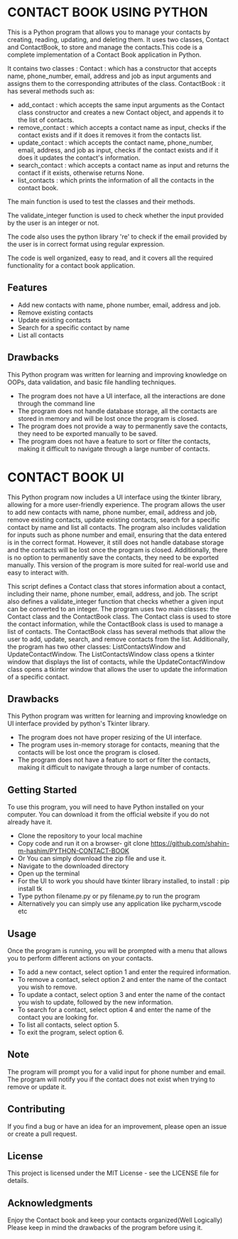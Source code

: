 # CONTACT BOOK USING PYTHON
This is a Python program that allows you to manage your contacts by creating, reading, updating, and deleting them. It uses two classes, Contact and ContactBook, to store and manage the contacts.This code is a complete implementation of a Contact Book application in Python.

It contains two classes :
Contact : which has a constructor that accepts name, phone_number, email, address and job as input arguments and assigns them to the corresponding attributes of the class.
ContactBook : it has several methods such as:
* add_contact : which accepts the same input arguments as the Contact class constructor and creates a new Contact object, and appends it to the list of contacts.
* remove_contact : which accepts a contact name as input, checks if the contact exists and if it does it removes it from the contacts list.
* update_contact : which accepts the contact name, phone_number, email, address, and job as input, checks if the contact exists and if it does it updates the contact's information.
* search_contact : which accepts a contact name as input and returns the contact if it exists, otherwise returns None.<br>
* list_contacts : which prints the information of all the contacts in the contact book.<br>

The main function is used to test the classes and their methods.

The validate_integer function is used to check whether the input provided by the user is an integer or not.

The code also uses the python library 're' to check if the email provided by the user is in correct format using regular expression.

The code is well organized, easy to read, and it covers all the required functionality for a contact book application.

## Features
* Add new contacts with name, phone number, email, address and job.
* Remove existing contacts
* Update existing contacts
* Search for a specific contact by name
* List all contacts

## Drawbacks
This Python program was written for learning and improving knowledge on OOPs, data validation, and basic file handling techniques.
* The program does not have a UI interface, all the interactions are done through the command line
* The program does not handle database storage, all the contacts are stored in memory and will be lost once the program is closed.
* The program does not provide a way to permanently save the contacts, they need to be exported manually to be saved.
* The program does not have a feature to sort or filter the contacts, making it difficult to navigate through a large number of contacts.

# CONTACT BOOK UI 
This Python program now includes a UI interface using the tkinter library, allowing for a more user-friendly experience. The program allows the user to add new contacts with name, phone number, email, address and job, remove existing contacts, update existing contacts, search for a specific contact by name and list all contacts. The program also includes validation for inputs such as phone number and email, ensuring that the data entered is in the correct format. However, it still does not handle database storage and the contacts will be lost once the program is closed. Additionally, there is no option to permanently save the contacts, they need to be exported manually. This version of the program is more suited for real-world use and easy to interact with.

This script defines a Contact class that stores information about a contact, including their name, phone number, email, address, and job. The script also defines a validate_integer function that checks whether a given input can be converted to an integer. The program uses two main classes: the Contact class and the ContactBook class. The Contact class is used to store the contact information, while the ContactBook class is used to manage a list of contacts. The ContactBook class has several methods that allow the user to add, update, search, and remove contacts from the list. Additionally, the program has two other classes: ListContactsWindow and UpdateContactWindow. The ListContactsWindow class opens a tkinter window that displays the list of contacts, while the UpdateContactWindow class opens a tkinter window that allows the user to update the information of a specific contact.

## Drawbacks
This Python program was written for learning and improving knowledge on UI interface provided by python's Tkinter library.
* The program does not have proper resizing of the UI interface.
* The program uses in-memory storage for contacts, meaning that the contacts will be lost once the program is closed.
* The program does not have a feature to sort or filter the contacts, making it difficult to navigate through a large number of contacts.

## Getting Started
To use this program, you will need to have Python installed on your computer. You can download it from the official website if you do not already have it.

* Clone the repository to your local machine 
* Copy code and run it on a browser- git clone https://github.com/shahin-m-hashim/PYTHON-CONTACT-BOOK
* Or You can simply download the zip file and use it.
* Navigate to the downloaded directory
* Open up the terminal
* For the UI to work you should have tkinter library installed, to install : pip install tk
* Type python filename.py or py filename.py to run the program
* Alternatively you can simply use any application like pycharm,vscode etc

## Usage
Once the program is running, you will be prompted with a menu that allows you to perform different actions on your contacts.

* To add a new contact, select option 1 and enter the required information.
* To remove a contact, select option 2 and enter the name of the contact you wish to remove.
* To update a contact, select option 3 and enter the name of the contact you wish to update, followed by the new information.
* To search for a contact, select option 4 and enter the name of the contact you are looking for.
* To list all contacts, select option 5.
* To exit the program, select option 6.

## Note
The program will prompt you for a valid input for phone number and email.
The program will notify you if the contact does not exist when trying to remove or update it.

## Contributing
If you find a bug or have an idea for an improvement, please open an issue or create a pull request.

## License
This project is licensed under the MIT License - see the LICENSE file for details.

## Acknowledgments
Enjoy the Contact book and keep your contacts organized(Well Logically)
Please keep in mind the drawbacks of the program before using it.
